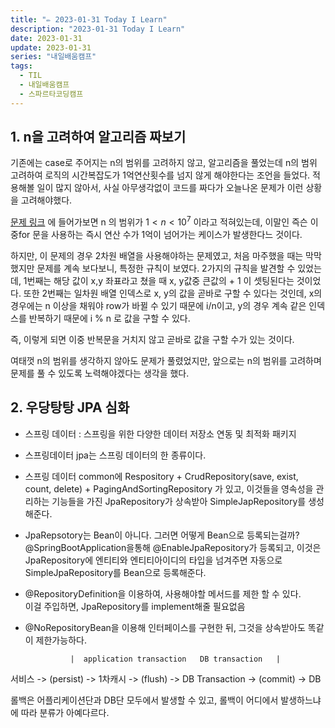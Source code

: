 ```yaml
---
title: "✏️ 2023-01-31 Today I Learn"
description: "2023-01-31 Today I Learn"
date: 2023-01-31
update: 2023-01-31
series: "내일배움캠프"
tags:
  - TIL
  - 내일배움캠프
  - 스파르타코딩캠프
---
```


## 1. n을 고려하여 알고리즘 짜보기

기존에는 case로 주어지는 n의 범위를 고려하지 않고, 알고리즘을 풀었는데 n의 범위 고려하여 로직의 시간복잡도가 1억연산횟수를 넘지 않게 해야한다는 조언을 들었다.
적용해볼 일이 많지 않아서, 사실 아무생각없이 코드를 짜다가 오늘나온 문제가 이런 상황을 고려해야했다.

[문제 링크](https://school.programmers.co.kr/learn/courses/30/lessons/87390) 에 들어가보면 n 의 범위가 $1 < n < 10^7$ 이라고 적혀있는데, 이말인 즉슨 이중for 문을 사용하는 즉시 연산 수가 1억이 넘어가는 케이스가 발생한다느 것이다.

하지만, 이 문제의 경우 2차원 배열을 사용해야하는 문제였고, 처음 마주했을 때는 막막했지만 문제를 계속 보다보니, 특정한 규칙이 보였다.
2가지의 규칙을 발견할 수 있었는데, 1번째는 해당 값이 x,y 좌표라고 쳤을 때 x, y값중 큰값의 + 1 이 셋팅된다는 것이었다.
또한 2번째는 일차원 배열 인덱스로 x, y의 값을 곧바로 구할 수 있다는 것인데, x의 경우에는 n 이상을 채워야 row가 바뀔 수 있기 때문에 i/n이고, y의 경우 계속 같은 인덱스를 반복하기 때문에 i % n 로 값을 구할 수 있다.

즉, 이렇게 되면 이중 반복문을 거치지 않고 곧바로 값을 구할 수가 있는 것이다.

여태껏 n의 범위를 생각하지 않아도 문제가 풀렸었지만, 앞으로는 n의 범위를 고려하며 문제를 풀 수 있도록 노력해야겠다는 생각을 했다.

## 2. 우당탕탕 JPA 심화

- 스프링 데이터 : 스프링을 위한 다양한 데이터 저장소 연동 및 최적화 패키지
- 스프링데이터 jpa는 스프링 데이터의 한 종류이다.
- 스프링 데이터 common에 Respository + CrudRepository(save, exist, count, delete) + PagingAndSortingRepository 가 있고, 이것들을 영속성을 관리하는 기능들을 가진 JpaRepository가 상속받아 SimpleJapRepository를 생성해준다.

- JpaRepsotory는 Bean이 아니다. 그러면 어떻게 Bean으로 등록되는걸까?  
  @SpringBootApplication을통해 @EnableJpaRepository가 등록되고, 이것은 JpaRepository에 엔티티와 엔티티아이디의 타입을 넘겨주면 자동으로 SimpleJpaRepository를 Bean으로 등록해준다.

- @RepositoryDefinition을 이용하여, 사용해야할 메서드를 제한 할 수 있다.  
  이걸 주입하면, JpaRepository를 implement해줄 필요없음

- @NoRepositoryBean을 이용해 인터페이스를 구현한 뒤, 그것을 상속받아도 똑같이 제한가능하다.

                |  application transaction   DB transaction   |

서비스 -> (persist) -> 1차캐시 -> (flush) -> DB Transaction -> (commit) -> DB

롤백은 어플리케이션단과 DB단 모두에서 발생할 수 있고, 롤백이 어디에서 발생하느냐에 따라 분류가 아예다르다.
